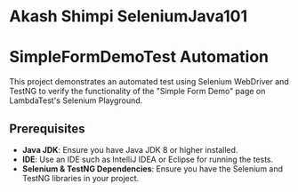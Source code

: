 # Akash Shimpi SeleniumJava101
# SimpleFormDemoTest Automation

This project demonstrates an automated test using Selenium WebDriver and TestNG to verify the functionality of the "Simple Form Demo" page on LambdaTest's Selenium Playground.

## Prerequisites

- **Java JDK**: Ensure you have Java JDK 8 or higher installed.
- **IDE**: Use an IDE such as IntelliJ IDEA or Eclipse for running the tests.
- **Selenium & TestNG Dependencies**: Ensure you have the Selenium and TestNG libraries in your project.
